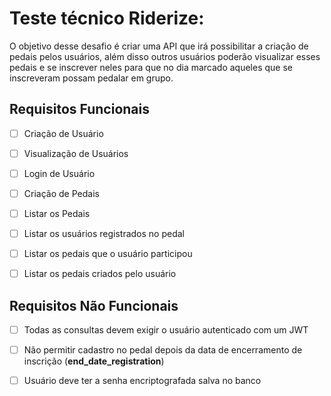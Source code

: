 # Teste técnico Riderize:
O objetivo desse desafio é criar uma API que irá possibilitar a criação de pedais pelos usuários, além disso outros usuários poderão visualizar esses pedais e se inscrever neles para que no dia marcado aqueles que se inscreveram possam pedalar em grupo.


## Requisitos Funcionais
- [ ] Criação de Usuário
- [ ] Visualização de Usuários
- [ ] Login de Usuário

- [ ] Criação de Pedais
- [ ] Listar os Pedais
- [ ] Listar os usuários registrados no pedal
- [ ] Listar os pedais que o usuário participou
- [ ] Listar os pedais criados pelo usuário

## Requisitos Não Funcionais
- [ ] Todas as consultas devem exigir o usuário autenticado com um JWT
- [ ] Não permitir cadastro no pedal depois da data de encerramento de inscrição (**end_date_registration**)
- [ ] Usuário deve ter a senha encriptografada salva no banco

